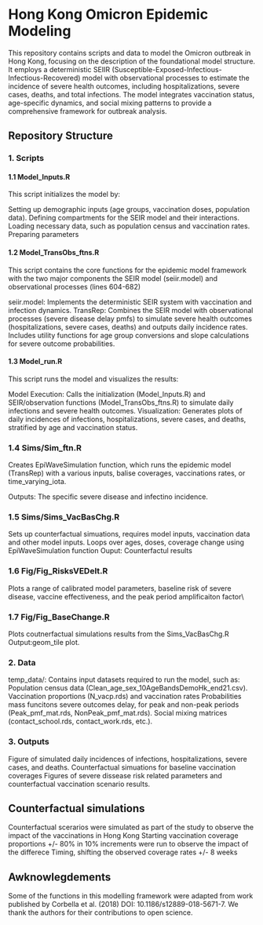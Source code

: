 # Hong Kong Omicron Epidemic Modeling 

This repository contains scripts and data to model the Omicron outbreak in Hong Kong, focusing on the description of the foundational model structure. It employs a deterministic SEIIR (Susceptible-Exposed-Infectious-Infectious-Recovered) model with observational processes to estimate the incidence of severe health outcomes, including hospitalizations, severe cases, deaths, and total infections. The model integrates vaccination status, age-specific dynamics, and social mixing patterns to provide a comprehensive framework for outbreak analysis.


## Repository Structure
### 1. Scripts
#### 1.1 Model_Inputs.R
This script initializes the model by:

Setting up demographic inputs (age groups, vaccination doses, population data).
Defining compartments for the SEIR model and their interactions.
Loading necessary data, such as population census and vaccination rates.
Preparing parameters

#### 1.2 Model_TransObs_ftns.R
This script contains the core functions for the epidemic model framework with the two major components the SEIR model (seiir.model) and observational processes (lines 604-682)

seiir.model: Implements the deterministic SEIR system with vaccination and infection dynamics.
TransRep: Combines the SEIR model with observational processes (severe disease delay pmfs) to simulate severe health outcomes (hospitalizations, severe cases, deaths) and outputs daily incidence rates.
Includes utility functions for age group conversions and slope calculations for severe outcome probabilities.

#### 1.3 Model_run.R
This script runs the model and visualizes the results:

Model Execution: Calls the initialization (Model_Inputs.R) and SEIR/observation functions (Model_TransObs_ftns.R) to simulate daily infections and severe health outcomes.
Visualization: Generates plots of daily incidences of infections, hospitalizations, severe cases, and deaths, stratified by age and vaccination status.

### 1.4 Sims/Sim_ftn.R
Creates EpiWaveSimulation function, which runs the epidemic model (TransRep) with a various inputs, balise coverages, vaccinations rates, or time_varying_iota. 

Outputs: The specific severe disease and infectino incidence.


### 1.5 Sims/Sims_VacBasChg.R

Sets up counterfactual simuations, requires  model inputs, vaccination data and other model inputs. Loops over ages, doses, coverage change using EpiWaveSimulation function
Ouput: Counterfactul results


### 1.6 Fig/Fig_RisksVEDelt.R

Plots a range of calibrated model parameters, baseline risk of severe disease, vaccine effectiveness, and the peak period amplificaiton factor\

### 1.7 Fig/Fig_BaseChange.R

Plots coutnerfactual simulations results from the Sims_VacBasChg.R
Output:geom_tile plot. 


### 2. Data
temp_data/: Contains input datasets required to run the model, such as:
Population census data (Clean_age_sex_10AgeBandsDemoHk_end21.csv).
Vaccination proportions (N_vacp.rds) and vaccination rates
Probabilities mass funcitons severe outcomes delay, for peak and non-peak periods (Peak_pmf_mat.rds, NonPeak_pmf_mat.rds).
Social mixing matrices (contact_school.rds, contact_work.rds, etc.).

### 3. Outputs
Figure of simulated daily incidences of infections, hospitalizations, severe cases, and deaths.
Counterfactual simuations for baseline vaccination coverages
Figures of severe dissease risk related parameters and counterfactual vaccination scenario results. 

## Counterfactual simulations
Counterfactual scerarios were simulated as part of the study to observe the impact of the vaccinations in Hong Kong
Starting vaccination coverage proportions +/- 80% in 10% increments were run to observe the impact of the differece
Timing, shifting the observed coverage rates +/- 8 weeks 

## Awknowlegdements
Some of the functions in this modelling framework were adapted from work published by Corbella et al. (2018) DOI: 10.1186/s12889-018-5671-7. We thank the authors for their contributions to open science.
